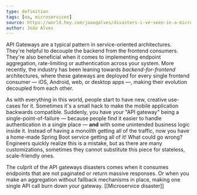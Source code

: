 ```yaml
---
type: definition
tags: [ea, microservices]
source: https://world.hey.com/joaoqalves/disasters-i-ve-seen-in-a-microservices-world-a9137a51
author: João Alves
---
```

API Gateways are a typical pattern in service-oriented architectures. They're helpful to decouple the backend from the frontend consumers. They're also beneficial when it comes to implementing endpoint aggregation, rate-limiting or authentication across your system. More recently, the industry has been leaning towards _backend-for-frontend_ architectures, where these gateways are deployed for every single frontend consumer — iOS, Android, web, or desktop apps —, making their evolution decoupled from each other.

As with everything in this world, people start to have new, creative use-cases for it. Sometimes it's a small hack to make the mobile application backwards compatible. Suddenly, you have your "API gateway" being a single-point-of-failure — because people find it easier to handle authentication in a single place — **and** with some unintended business logic inside it. Instead of having a monolith getting all of the traffic, now you have a home-made Spring Boot service getting all of it! What could go wrong? Engineers quickly realize this is a mistake, but as there are many customizations, sometimes they cannot substitute this piece for stateless, scale-friendly ones. 

The culprit of the API gateways disasters comes when it consumes endpoints that are not paginated or return massive responses. Or when you make an aggregation without fallback mechanisms in place, making one single API call burn down your gateway.
[[Microservice disaster]]